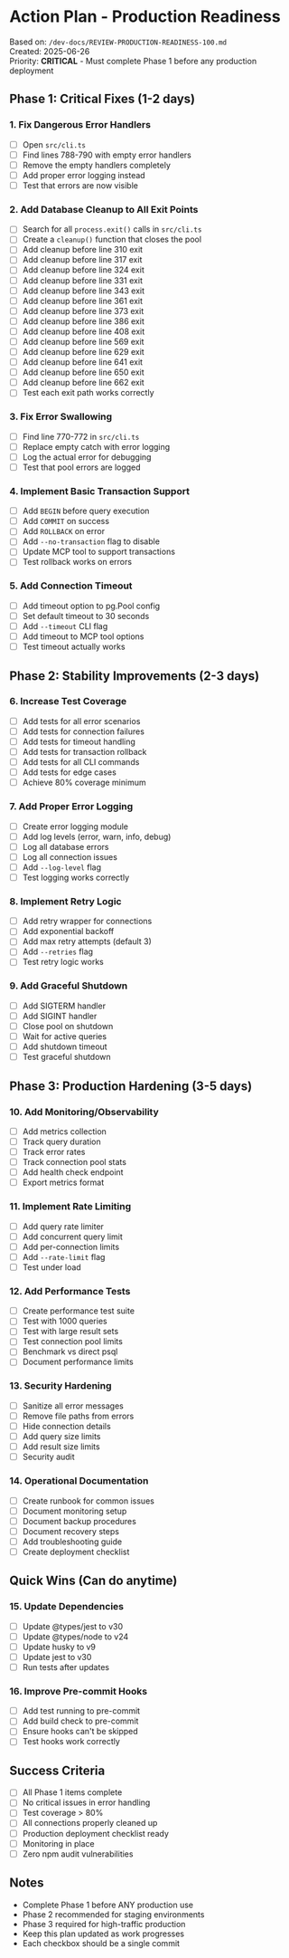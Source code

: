 # Action Plan - Production Readiness

Based on: `/dev-docs/REVIEW-PRODUCTION-READINESS-100.md`  
Created: 2025-06-26  
Priority: **CRITICAL** - Must complete Phase 1 before any production deployment

## Phase 1: Critical Fixes (1-2 days)

### 1. Fix Dangerous Error Handlers
- [ ] Open `src/cli.ts`
- [ ] Find lines 788-790 with empty error handlers
- [ ] Remove the empty handlers completely
- [ ] Add proper error logging instead
- [ ] Test that errors are now visible

### 2. Add Database Cleanup to All Exit Points
- [ ] Search for all `process.exit()` calls in `src/cli.ts`
- [ ] Create a `cleanup()` function that closes the pool
- [ ] Add cleanup before line 310 exit
- [ ] Add cleanup before line 317 exit
- [ ] Add cleanup before line 324 exit
- [ ] Add cleanup before line 331 exit
- [ ] Add cleanup before line 343 exit
- [ ] Add cleanup before line 361 exit
- [ ] Add cleanup before line 373 exit
- [ ] Add cleanup before line 386 exit
- [ ] Add cleanup before line 408 exit
- [ ] Add cleanup before line 569 exit
- [ ] Add cleanup before line 629 exit
- [ ] Add cleanup before line 641 exit
- [ ] Add cleanup before line 650 exit
- [ ] Add cleanup before line 662 exit
- [ ] Test each exit path works correctly

### 3. Fix Error Swallowing
- [ ] Find line 770-772 in `src/cli.ts`
- [ ] Replace empty catch with error logging
- [ ] Log the actual error for debugging
- [ ] Test that pool errors are logged

### 4. Implement Basic Transaction Support
- [ ] Add `BEGIN` before query execution
- [ ] Add `COMMIT` on success
- [ ] Add `ROLLBACK` on error
- [ ] Add `--no-transaction` flag to disable
- [ ] Update MCP tool to support transactions
- [ ] Test rollback works on errors

### 5. Add Connection Timeout
- [ ] Add timeout option to pg.Pool config
- [ ] Set default timeout to 30 seconds
- [ ] Add `--timeout` CLI flag
- [ ] Add timeout to MCP tool options
- [ ] Test timeout actually works

## Phase 2: Stability Improvements (2-3 days)

### 6. Increase Test Coverage
- [ ] Add tests for all error scenarios
- [ ] Add tests for connection failures
- [ ] Add tests for timeout handling
- [ ] Add tests for transaction rollback
- [ ] Add tests for all CLI commands
- [ ] Add tests for edge cases
- [ ] Achieve 80% coverage minimum

### 7. Add Proper Error Logging
- [ ] Create error logging module
- [ ] Add log levels (error, warn, info, debug)
- [ ] Log all database errors
- [ ] Log all connection issues
- [ ] Add `--log-level` flag
- [ ] Test logging works correctly

### 8. Implement Retry Logic
- [ ] Add retry wrapper for connections
- [ ] Add exponential backoff
- [ ] Add max retry attempts (default 3)
- [ ] Add `--retries` flag
- [ ] Test retry logic works

### 9. Add Graceful Shutdown
- [ ] Add SIGTERM handler
- [ ] Add SIGINT handler
- [ ] Close pool on shutdown
- [ ] Wait for active queries
- [ ] Add shutdown timeout
- [ ] Test graceful shutdown

## Phase 3: Production Hardening (3-5 days)

### 10. Add Monitoring/Observability
- [ ] Add metrics collection
- [ ] Track query duration
- [ ] Track error rates
- [ ] Track connection pool stats
- [ ] Add health check endpoint
- [ ] Export metrics format

### 11. Implement Rate Limiting
- [ ] Add query rate limiter
- [ ] Add concurrent query limit
- [ ] Add per-connection limits
- [ ] Add `--rate-limit` flag
- [ ] Test under load

### 12. Add Performance Tests
- [ ] Create performance test suite
- [ ] Test with 1000 queries
- [ ] Test with large result sets
- [ ] Test connection pool limits
- [ ] Benchmark vs direct psql
- [ ] Document performance limits

### 13. Security Hardening
- [ ] Sanitize all error messages
- [ ] Remove file paths from errors
- [ ] Hide connection details
- [ ] Add query size limits
- [ ] Add result size limits
- [ ] Security audit

### 14. Operational Documentation
- [ ] Create runbook for common issues
- [ ] Document monitoring setup
- [ ] Document backup procedures
- [ ] Document recovery steps
- [ ] Add troubleshooting guide
- [ ] Create deployment checklist

## Quick Wins (Can do anytime)

### 15. Update Dependencies
- [ ] Update @types/jest to v30
- [ ] Update @types/node to v24
- [ ] Update husky to v9
- [ ] Update jest to v30
- [ ] Run tests after updates

### 16. Improve Pre-commit Hooks
- [ ] Add test running to pre-commit
- [ ] Add build check to pre-commit
- [ ] Ensure hooks can't be skipped
- [ ] Test hooks work correctly

## Success Criteria

- [ ] All Phase 1 items complete
- [ ] No critical issues in error handling
- [ ] Test coverage > 80%
- [ ] All connections properly cleaned up
- [ ] Production deployment checklist ready
- [ ] Monitoring in place
- [ ] Zero npm audit vulnerabilities

## Notes

- Complete Phase 1 before ANY production use
- Phase 2 recommended for staging environments
- Phase 3 required for high-traffic production
- Keep this plan updated as work progresses
- Each checkbox should be a single commit
